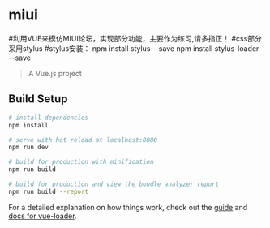 # miui
#利用VUE来模仿MIUI论坛，实现部分功能，主要作为练习,请多指正！
#css部分采用stylus
#stylus安装：
npm install stylus --save
npm install stylus-loader --save
> A Vue.js project
## Build Setup

``` bash
# install dependencies
npm install

# serve with hot reload at localhost:8080
npm run dev

# build for production with minification
npm run build

# build for production and view the bundle analyzer report
npm run build --report
```

For a detailed explanation on how things work, check out the [guide](http://vuejs-templates.github.io/webpack/) and [docs for vue-loader](http://vuejs.github.io/vue-loader).
